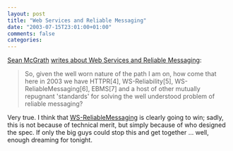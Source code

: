 ```yaml
---
layout: post
title: "Web Services and Reliable Messaging"
date: "2003-07-15T23:01:00+01:00"
comments: false
categories: 
---
```


<p><a href="http://seanmcgrath.blogspot.com">Sean McGrath</a> <a href="http://www.propylon.com/news/ctoarticles/030513_science_jim.html" title="Propylon - CTO Articles - Why are slide presentations boring?">writes about Web Services and Reliable Messaging</a>:</p>
<blockquote>So, given the well worn nature of the path I am on, how come that here in 2003 we have HTTPR[4], WS-Reliability[5], WS-ReliableMessaging[6], EBMS[7] and a host of other mutually repugnant 'standards' for solving the well understood problem of reliable messaging?</blockquote>
<p>Very true. I think that <a href="http://msdn.microsoft.com/library/default.asp?url=/library/en-us/dnglobspec/html/ws-reliablemessaging.asp">WS-ReliableMessaging</a> is clearly going to win; sadly, this is not because of technical merit, but simply because of who designed the spec. If only the big guys could stop this and get together ... well, enough dreaming for tonight.</p>

